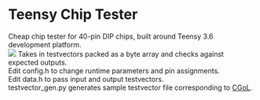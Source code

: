 # Teensy Chip Tester  
Cheap chip tester for 40-pin DIP chips, built around Teensy 3.6 development platform.  
![](https://github.com/wormyrocks/tct/raw/master/tct_example.jpg)
Takes in testvectors packed as a byte array and checks against expected outputs.  
Edit config.h to change runtime parameters and pin assignments.  
Edit data.h to pass input and output testvectors.  
testvector_gen.py generates sample testvector file corresponding to [CGoL](https://github.com/vaibhavviswanathan/CGoL).

